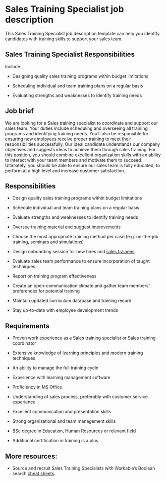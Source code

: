 # Sales Training Specialist job description
This Sales Training Specialist job description template can help you identify candidates with training skills to support your sales team.


## Sales Training Specialist Responsibilities

Include:

* Designing quality sales training programs within budget limitations

* Scheduling individual and team training plans on a regular basis

* Evaluating strengths and weaknesses to identify training needs


## Job brief

We are looking for a Sales training specialist to coordinate and support our sales team. Your duties include scheduling and overseeing all training programs and identifying training needs. You’ll also be responsible for ensuring new employees receive proper training to meet their responsibilities successfully.
Our ideal candidate understands our company objectives and suggests ideas to achieve them through sales training. For this position, you should combine excellent organization skills with an ability to interact with your team members and motivate them to succeed.
Ultimately, you should be able to ensure our sales team is fully educated, to perform at a high level and increase customer satisfaction.


## Responsibilities

* Design quality sales training programs within budget limitations

* Schedule individual and team training plans on a regular basis

* Evaluate strengths and weaknesses to identify training needs

* Oversee training material and suggest improvements

* Choose the most appropriate training method per case (e.g. on-the-job training, seminars and simulations)

* Design onboarding session for new hires and <a href="https://resources.workable.com/sales-trainee-interview-questions">sales trainees</a>.

* Evaluate sales team performance to ensure incorporation of taught techniques

* Report on training program effectiveness

* Create an open-communication climate and gather team members’ preferences for potential training

* Maintain updated curriculum database and training record

* Stay up-to-date with employee development trends


## Requirements

* Proven work experience as a Sales training specialist or Sales training coordinator

* Extensive knowledge of learning principles and modern training techniques

* An ability to manage the full training cycle

* Experience with learning management software

* Proficiency in MS Office

* Understanding of sales process, preferably with customer service experience

* Excellent communication and presentation skills

* Strong organizational and team management skills

* BSc degree in Education, Human Resources or relevant field

* Additional certification in training is a plus

## More resources:
* Source and recruit Sales Training Specialists with Workable’s Boolean search <a href="https://resources.workable.com/find-sales-director-boolean-search-strings">cheat sheets</a>.
